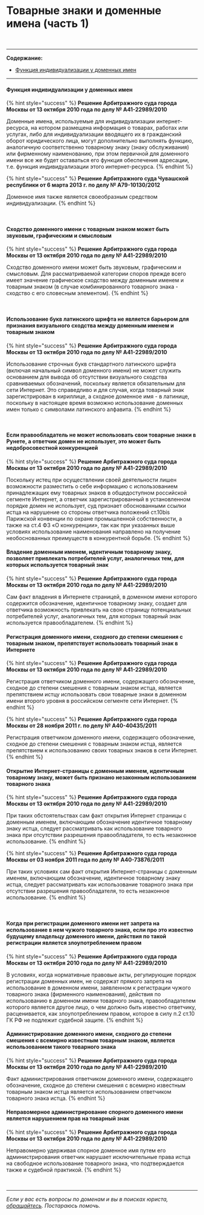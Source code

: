 # Товарные знаки и доменные имена (часть 1)

<br>

----
**Содержание:**
* [Функция индивидуализации у доменных имен](/Russian/courts/admin.md#Функция-индивидуализации-у-доменных-имен)

----

#### Функция индивидуализации у доменных имен
{% hint style="success" %}
**Решение Арбитражного суда города Москвы от 13 октября 2010 года по делу № А41-22989/2010**

Доменные имена, используемые для индивидуализации интернет-ресурса, на котором размещена информация о товарах, 
работах или услугах, либо для индивидуализации вводящего их в гражданский оборот юридического лица, могут 
дополнительно выполнять функцию, аналогичную соответственно товарному знаку (знаку обслуживания) или фирменному 
наименованию, при этом первичной для доменного имени все же будет оставаться его функция обеспечения адресации, 
т.е. функция индивидуализации этого интернет-ресурса.
{% endhint %}

{% hint style="success" %}
**Решение Арбитражного суда Чувашской республики от 6 марта 2013 г. по делу № А79-10130/2012**

Доменное имя также является своеобразным средством индивидуализации.
{% endhint %}

<br>


#### Сходство доменного имени с товарным знаком может быть звуковым, графическим и смысловым
{% hint style="success" %}
**Решение Арбитражного суда города Москвы от 13 октября 2010 года по делу № А41-22989/2010**

Сходство доменного имени может быть звуковым, графическим и смысловым. Для рассматриваемой категории споров 
прежде всего имеет значение графическое сходство между доменным именем и товарным знаком (в случае 
комбинированного товарного знака - сходство с его словесным элементом).
{% endhint %}

<br>

#### Использование букв латинского шрифта не является барьером для признания визуального сходства между доменным именем и товарным знаком
{% hint style="success" %}
**Решение Арбитражного суда города Москвы от 13 октября 2010 года по делу № А41-22989/2010**

Использование строчных букв стандартного латинского шрифта (включая начальный символ доменного имени) не может 
служить основанием для вывода об отсутствии визуального сходства сравниваемых обозначений, поскольку является 
обязательным для сети Интернет. Это справедливо и для случая, когда товарный знак зарегистрирован в кириллице, 
а сходное доменное имя - в латинице, поскольку в настоящее время возможно использование доменных имен только 
с символами латинского алфавита.
{% endhint %}

<br>

#### Если правообладатель не может использовать свои товарные знаки в Рунете, а ответчик домен не использует, это может быть недобросовестной конкуренцией
{% hint style="success" %}
**Решение Арбитражного суда города Москвы от 13 октября 2010 года по делу № А41-22989/2010**

Поскольку истец при осуществлении своей деятельности лишен возможности разместить о себе информацию 
с использованием принадлежащих ему товарных знаков в общедоступном российской сегменте Интернет, а ответчик 
зарегистрированный в установленном порядке домен не использует, суд признает обоснованными ссылки истца на 
нарушение со стороны ответчика положений ст.10bis Парижской конвенции по охране промышленной собственности, 
а также на ст.4 ФЗ «О конкуренции», так как при указанных выше условиях использование наименования направлено 
на получение необоснованных преимуществ в конкурентной борьбе.
{% endhint %}
<br>

#### Владение доменным именем, идентичным товарному знаку, позволяет привлекать потребителей услуг, аналогичных тем, для которых используется товарный знак 
{% hint style="success" %}
**Решение Арбитражного суда города Москвы от 13 октября 2010 года по делу № А41-22989/2010**

Сам факт владения в Интернете страницей, в доменном имени которого содержится обозначение, идентичное товарному 
знаку, создает для ответчика возможность привлекать на свою страницу потенциальных потребителей услуг, аналогичных 
тем, для которых товарный знак используется правообладателем.
{% endhint %}
<br>

#### Регистрация доменного имени, сходного до степени смешения с товарным знаком, препятствует использовать товарный знак в Интернете
{% hint style="success" %}
**Решение Арбитражного суда города Москвы от 13 октября 2010 года по делу № А41-22989/2010**

Регистрация ответчиком доменного имени, содержащего обозначение, сходное до степени смешения с товарным 
знаком истца, является препятствием истцу использовать свои товарные знаки в доменном имени второго уровня 
в российском сегменте сети Интернет.
{% endhint %}

{% hint style="success" %}
**Решение Арбитражного суда города Москвы от 28 ноября 2011 г. по делу № А40-40435/2011**

Регистрация ответчиком доменного имени, содержащего обозначение, сходное до степени смешения с товарным знаком 
истца, является препятствием к использованию своих товарных знаков в сети Интернет.
{% endhint %}
<br>

#### Открытие Интернет-страницы с доменным именем, идентичным товарному знаку, может быть признано незаконным использованием товарного знака

{% hint style="success" %}
**Решение Арбитражного суда города Москвы от 13 октября 2010 года по делу № А41-22989/2010**

При таких обстоятельствах сам факт открытия Интернет страницы с доменным именем, включающим обозначение идентичное 
товарному знаку истца, следует рассматривать как использование товарного знака при отсутствии разрешения 
правообладателя, то есть незаконное использование.
{% endhint %}

{% hint style="success" %}
**Решение Арбитражного суда города Москвы от 03 ноября 2011 года по делу № А40-73876/2011**

При таких условиях сам факт открытия Интернет-страницы с доменным именем, включающим обозначение, идентичное 
товарному знаку истца, следует рассматривать как использование товарного знака при отсутствии разрешения 
правообладателя, то есть 
незаконное использование.
{% endhint %}

<br>

#### Когда при регистрации доменного имени нет запрета на использование в нем чужого товарного знака, если про это известно будущему владельцу доменного имени, действия по такой регистрации является злоупотреблением правом

{% hint style="success" %}
**Решение Арбитражного суда города Москвы от 13 октября 2010 года по делу № А41-22989/2010**

В условиях, когда нормативные правовые акты, регулирующие порядок регистрации доменных имен, не содержат прямого 
запрета на использование в доменном имени, заявленном к регистрации чужого товарного знака (фирменного 
наименования), действия по использованию в доменном имени товарного знака, правообладателем которого является 
другое лицо, о чем должно быть известно ответчику, расценивается, как злоупотреблением правом, которое в силу 
п.2 ст.10 ГК РФ не подлежит судебной защите.
{% endhint %}
<br>

#### Администрирование доменного имени, сходного до степени смешения с всемирно известным товарным знаком, является использованием такого товарного знака

{% hint style="success" %}
**Решение Арбитражного суда города Москвы от 13 октября 2010 года по делу № А41-22989/2010**

Факт администрирования ответчиком доменного имени, содержащего обозначение, сходное до степени смешения с всемирно 
известным товарным знаком истца является использованием ответчиком товарного знака истца.
{% endhint %}
<br>

#### Неправомерное администрирование спорного доменного имени является нарушением прав на товарный знак

{% hint style="success" %}
**Решение Арбитражного суда города Москвы от 13 октября 2010 года по делу № А41-22989/2010**

Неправомерно удерживая спорное доменное имя путем его администрирования ответчик нарушает исключительные права 
истца на свободное использование товарного знака, что подтверждается также и судебной практикой.
{% endhint %}

<br/>

----
*Если у вас есть вопросы по доменам и вы в поисках юриста, [обращайтесь](http://dorotenko.pro/contact/). Постараюсь помочь.* 

